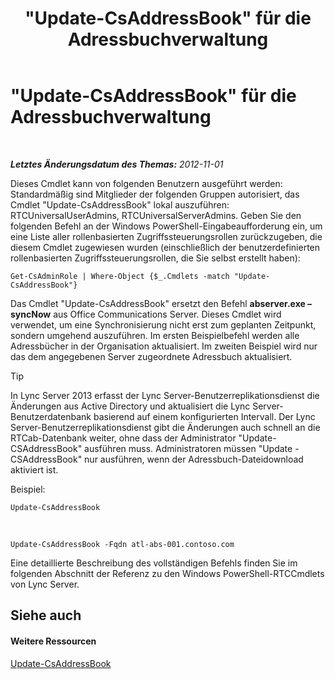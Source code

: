 ﻿---
title: "\"Update-CsAddressBook\" für die Adressbuchverwaltung"
TOCTitle: "\"Update-CsAddressBook\" für die Adressbuchverwaltung"
ms:assetid: 0ffd2ef8-201c-44aa-8c64-1c7b0eaa7d48
ms:mtpsurl: https://technet.microsoft.com/de-de/library/Gg429695(v=OCS.15)
ms:contentKeyID: 49293199
ms.date: 05/19/2016
mtps_version: v=OCS.15
ms.translationtype: HT
---

# \"Update-CsAddressBook\" für die Adressbuchverwaltung

 

_**Letztes Änderungsdatum des Themas:** 2012-11-01_

Dieses Cmdlet kann von folgenden Benutzern ausgeführt werden: Standardmäßig sind Mitglieder der folgenden Gruppen autorisiert, das Cmdlet "Update-CsAddressBook" lokal auszuführen: RTCUniversalUserAdmins, RTCUniversalServerAdmins. Geben Sie den folgenden Befehl an der Windows PowerShell-Eingabeaufforderung ein, um eine Liste aller rollenbasierten Zugriffssteuerungsrollen zurückzugeben, die diesem Cmdlet zugewiesen wurden (einschließlich der benutzerdefinierten rollenbasierten Zugriffssteuerungsrollen, die Sie selbst erstellt haben):

    Get-CsAdminRole | Where-Object {$_.Cmdlets -match "Update-CsAddressBook"}

Das Cmdlet "Update-CsAddressBook" ersetzt den Befehl **abserver.exe –syncNow** aus Office Communications Server. Dieses Cmdlet wird verwendet, um eine Synchronisierung nicht erst zum geplanten Zeitpunkt, sondern umgehend auszuführen. Im ersten Beispielbefehl werden alle Adressbücher in der Organisation aktualisiert. Im zweiten Beispiel wird nur das dem angegebenen Server zugeordnete Adressbuch aktualisiert.


> [!TIP]
> In Lync Server 2013 erfasst der Lync Server-Benutzerreplikationsdienst die Änderungen aus Active Directory und aktualisiert die Lync Server-Benutzerdatenbank basierend auf einem konfigurierten Intervall. Der Lync Server-Benutzerreplikationsdienst gibt die Änderungen auch schnell an die RTCab-Datenbank weiter, ohne dass der Administrator "Update-CSAddressBook" ausführen muss. Administratoren müssen "Update -CSAddressBook" nur ausführen, wenn der Adressbuch-Dateidownload aktiviert ist.



Beispiel:

    Update-CsAddressBook

   &nbsp;

    Update-CsAddressBook -Fqdn atl-abs-001.contoso.com

Eine detaillierte Beschreibung des vollständigen Befehls finden Sie im folgenden Abschnitt der Referenz zu den Windows PowerShell-RTCCmdlets von Lync Server.

## Siehe auch

#### Weitere Ressourcen

[Update-CsAddressBook](https://docs.microsoft.com/en-us/powershell/module/skype/Update-CsAddressBook)

